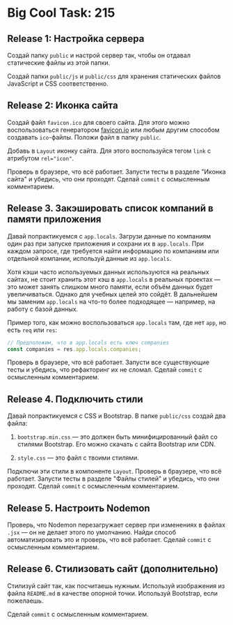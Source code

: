 # Big Cool Task: 215

## Release 1: Настройка сервера

Создай папку `public` и настрой сервер так, чтобы он отдавал статические файлы из этой папки.

Создай папки `public/js` и `public/css` для хранения статических файлов JavaScript и CSS соответственно.

## Release 2: Иконка сайта

Создай файл `favicon.ico` для своего сайта. Для этого можно воспользоваться генератором [favicon.io](https://favicon.io/) или любым другим способом создавать `ico`-файлы. Положи файл в папку `public`.

Добавь в `Layout` иконку сайта. Для этого воспользуйся тегом `link` с атрибутом `rel="icon"`.

Проверь в браузере, что всё работает. Запусти тесты в разделе "Иконка сайта" и убедись, что они проходят. Сделай `commit` с осмысленным комментарием.

## Release 3. Закэшировать список компаний в памяти приложения

Давай попрактикуемся с `app.locals`. Загрузи данные по компаниям один раз при запуске приложения и сохрани их в `app.locals`. При каждом запросе, где требуется найти информацию по компаниям или отдельной компании, используй данные из `app.locals`.

Хотя кэши часто используемых данных используются на реальных сайтах, не стоит хранить этот кэш в `app.locals` в реальных проектах — это может занять слишком много памяти, если объём данных будет увеличиваться. Однако для учебных целей это сойдёт. В дальнейшем мы заменим `app.locals` на что-то более подходящее — например, на работу с базой данных.

Пример того, как можно воспользоваться `app.locals` там, где нет `app`, но есть `req` или `res`:

```js
// Предположим, что в app.locals есть ключ companies
const companies = res.app.locals.companies;
```

Проверь в браузере, что всё работает. Запусти все существующие тесты и убедись, что рефакторинг их не сломал. Сделай `commit` с осмысленным комментарием.

## Release 4. Подключить стили
Давай попрактикуемся с CSS и Bootstrap. В папке `public/css` создай два файла:

1. `bootstrap.min.css` — это должен быть минифицированный файл со стилями Bootstrap. Его можно скачать с сайта Bootstrap или CDN.

2. `style.css` — это файл с твоими стилями.

Подключи эти стили в компоненте `Layout`. Проверь в браузере, что всё работает. Запусти тесты в разделе "Файлы стилей" и убедись, что они проходят. Сделай `commit` с осмысленным комментарием.

## Release 5. Настроить Nodemon
Проверь, что Nodemon перезагружает сервер при изменениях в файлах `.jsx` — он не делает этого по умолчанию. Найди способ автоматизировать это и проверь, что всё работает. Сделай `commit` с осмысленным комментарием.

## Release 6. Стилизовать сайт (дополнительно)
Стилизуй сайт так, как посчитаешь нужным. Используй изображения из файла `README.md` в качестве опорной точки. Используй Bootstrap, если пожелаешь.

Сделай `commit` с осмысленным комментарием.
